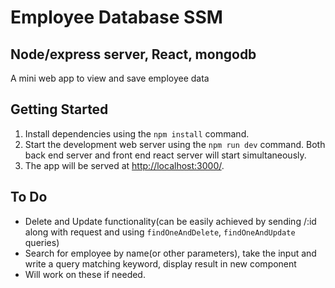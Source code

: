 # Employee Database SSM

## Node/express server, React, mongodb

A mini web app to view and save employee data

## Getting Started

1. Install dependencies using the `npm install` command.
2. Start the development web server using the `npm run dev` command. Both back end server and front end react server will start simultaneously.
3. The app will be served at <http://localhost:3000/>.

## To Do

- Delete and Update functionality(can be easily achieved by sending /:id along with request and using `findOneAndDelete`, `findOneAndUpdate` queries)
- Search for employee by name(or other parameters), take the input and write a query matching keyword, display result in new component
- Will work on these if needed.
